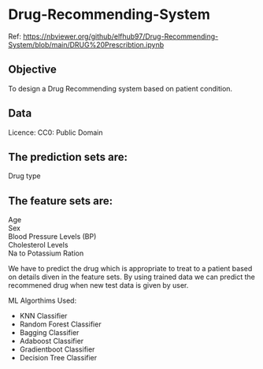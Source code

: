 # Drug-Recommending-System
Ref: https://nbviewer.org/github/elfhub97/Drug-Recommending-System/blob/main/DRUG%20Prescribtion.ipynb
## Objective
To design a Drug Recommending system based on patient condition.

## Data
Licence: CC0: Public Domain

## The prediction sets are:

Drug type

## The feature sets are:

Age\
Sex\
Blood Pressure Levels (BP)\
Cholesterol Levels\
Na to Potassium Ration

We have to predict the drug which is appropriate to treat to a patient based on details diven in the feature sets. By using trained data we can predict the recommened drug when new test data is given by user.

ML Algorthims Used:
* KNN Classifier
* Random Forest Classifier
* Bagging Classifier
* Adaboost Classifier
* Gradientboot Classifier
* Decision Tree Classifier
